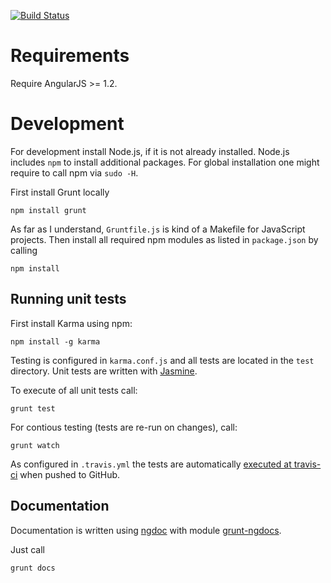 [![Build Status](https://travis-ci.org/gbv/ng-skos.png?branch=master)](https://travis-ci.org/gbv/ng-skos)

# Requirements

Require AngularJS >= 1.2.

# Development

For development install Node.js, if it is not already installed. Node.js
includes `npm` to install additional packages. For global installation one
might require to call npm via `sudo -H`.

First install Grunt locally

    npm install grunt 

As far as I understand, `Gruntfile.js` is kind of a Makefile for JavaScript
projects. Then install all required npm modules as listed in `package.json`
by calling

    npm install

## Running unit tests

First install Karma using npm:

    npm install -g karma   

Testing is configured in `karma.conf.js` and all tests are located in the
`test` directory. Unit tests are written with
[Jasmine](http://pivotal.github.io/jasmine/).

To execute of all unit tests call:

    grunt test

For contious testing (tests are re-run on changes), call:

    grunt watch

As configured in `.travis.yml` the tests are automatically 
[executed at travis-ci](https://travis-ci.org/gbv/ng-skos)
when pushed to GitHub.

## Documentation

Documentation is written using
[ngdoc](https://github.com/angular/angular.js/wiki/Writing-AngularJS-Documentation)
with module [grunt-ngdocs](https://www.npmjs.org/package/grunt-ngdoc).

Just call

    grunt docs
    
